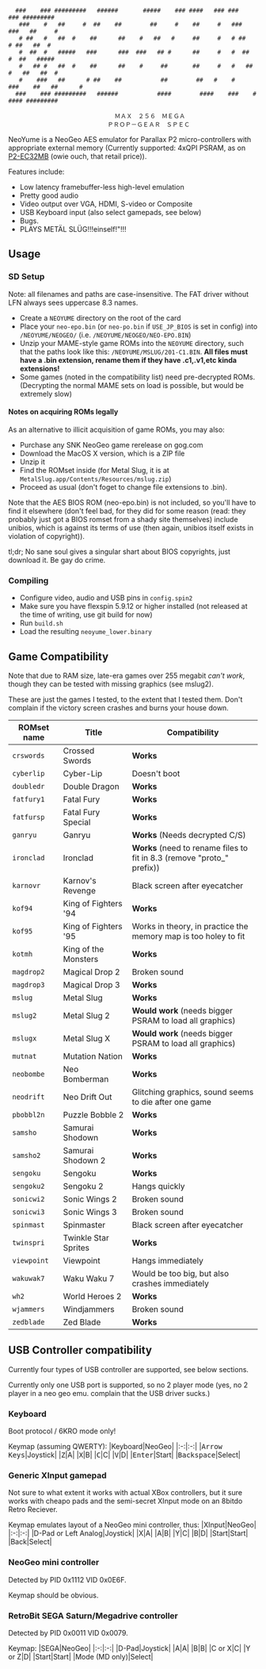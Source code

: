 <h1 style="display: none;">NeoYume Emulator</h1>

```
  ###    ### #########   ######       #####    ### ####   ### ###          ### ######### 
   ###    #   ##     #  ##    ##        ##     #    ##     #   ###        ###   ##     # 
   # ##   #   ##  #    ##      ##    #   ##   #     ##     #   # ##      # ##   ##  #    
   #  ##  #   #####   ###      ###  ###   ## #      ##     #   #  ##    #  ##   #####    
   #   ## #   ##  #    ##      ##    #     ##       ##     #   #   ##  #   ##   ##  #    
   #    ###   ##      # ##    ##           ##        ##   #    #    ###    ##   ##      #
  ###    ### #########   ######           ####        ####    ###    #    #### ######### 

                              ＭＡＸ　２５６　ＭＥＧＡ
                            ＰＲＯＰ－ＧＥＡＲ　ＳＰＥＣ
```

NeoYume is a NeoGeo AES emulator for Parallax P2 micro-controllers with appropriate external memory
(Currently supported: 4xQPI PSRAM, as on [P2-EC32MB](https://www.parallax.com/product/p2-edge-module-with-32mb-ram/) (owie ouch, that retail price)).

Features include:
  - Low latency framebuffer-less high-level emulation
  - Pretty good audio
  - Video output over VGA, HDMI, S-video or Composite
  - USB Keyboard input (also select gamepads, see below)
  - Bugs.
  - PLAYS METÄL SLÜG!!!einself!"!!!

## Usage

### SD Setup

Note: all filenames and paths are case-insensitive. The FAT driver without LFN always sees uppercase 8.3 names.

- Create a `NEOYUME` directory on the root of the card
- Place your `neo-epo.bin` (or `neo-po.bin` if `USE_JP_BIOS` is set in config) into `/NEOYUME/NEOGEO/` (i.e. `/NEOYUME/NEOGEO/NEO-EPO.BIN`)
- Unzip your MAME-style game ROMs into the `NEOYUME` directory, such that the paths look like this: `/NEOYUME/MSLUG/201-C1.BIN`. **All files must have a .bin extension, rename them if they have .c1,.v1,etc kinda extensions!**
- Some games (noted in the compatibility list) need pre-decrypted ROMs. (Decrypting the normal MAME sets on load is possible, but would be extremely slow)

#### Notes on acquiring ROMs legally

As an alternative to illicit acquisition of game ROMs, you may also:
 - Purchase any SNK NeoGeo game rerelease on gog.com
 - Download the MacOS X version, which is a ZIP file
 - Unzip it
 - Find the ROMset inside (for Metal Slug, it is at `MetalSlug.app/Contents/Resources/mslug.zip`)
 - Proceed as usual (don't foget to change file extensions to .bin).

Note that the AES BIOS ROM (neo-epo.bin) is not included, so you'll have to find it elsewhere (don't feel bad, for they did for some reason (read: they probably just got a BIOS romset from a shady site themselves) include unibios, which is against its terms of use (then again, unibios itself exists in violation of copyright)).

tl;dr; No sane soul gives a singular shart about BIOS copyrights, just download it. Be gay do crime.

### Compiling

- Configure video, audio and USB pins in `config.spin2`
- Make sure you have flexspin 5.9.12 or higher installed (not released at the time of writing, use git build for now)
- Run `build.sh`
- Load the resulting `neoyume_lower.binary`

## Game Compatibility

Note that due to RAM size, late-era games over 255 megabit _can't work_, though they can be tested with missing graphics (see mslug2).

These are just the games I tested, to the extent that I tested them. Don't complain if the victory screen crashes and burns your house down.

|ROMset name|Title|Compatibility|
|-|-|-|
|`crswords`|Crossed Swords|**Works**|
|`cyberlip`|Cyber-Lip|Doesn't boot|
|`doubledr`|Double Dragon|**Works**|
|`fatfury1`|Fatal Fury|**Works**|
|`fatfursp`|Fatal Fury Special|**Works**|
|`ganryu`|Ganryu|**Works** (Needs decrypted C/S)|
|`ironclad`|Ironclad|**Works** (need to rename files to fit in 8.3 (remove "proto_" prefix))|
|`karnovr`|Karnov's Revenge|Black screen after eyecatcher|
|`kof94`|King of Fighters '94|**Works**|
|`kof95`|King of Fighters '95|Works in theory, in practice the memory map is too holey to fit|
|`kotmh`|King of the Monsters|**Works**|
|`magdrop2`|Magical Drop 2|Broken sound|
|`magdrop3`|Magical Drop 3|**Works**|
|`mslug`|Metal Slug|**Works**|
|`mslug2`|Metal Slug 2|**Would work** (needs bigger PSRAM to load all graphics)|
|`mslugx`|Metal Slug X|**Would work** (needs bigger PSRAM to load all graphics)|
|`mutnat`|Mutation Nation|**Works**|
|`neobombe`|Neo Bomberman|**Works**|
|`neodrift`|Neo Drift Out|Glitching graphics, sound seems to die after one game|
|`pbobbl2n`|Puzzle Bobble 2|**Works**|
|`samsho`|Samurai Shodown|**Works**|
|`samsho2`|Samurai Shodown 2|**Works**|
|`sengoku`|Sengoku|**Works**|
|`sengoku2`|Sengoku 2|Hangs quickly|
|`sonicwi2`|Sonic Wings 2|Broken sound|
|`sonicwi3`|Sonic Wings 3|Broken sound|
|`spinmast`|Spinmaster|Black screen after eyecatcher|
|`twinspri`|Twinkle Star Sprites|**Works**|
|`viewpoint`|Viewpoint|Hangs immediately|
|`wakuwak7`|Waku Waku 7|Would be too big, but also crashes immediately|
|`wh2`|World Heroes 2|**Works**|
|`wjammers`|Windjammers|Broken sound|
|`zedblade`|Zed Blade|**Works**|

## USB Controller compatibility

Currently four types of USB controller are supported, see below sections.

Currently only one USB port is supported, so no 2 player mode (yes, no 2 player in a neo geo emu. complain that the USB driver sucks.)

### Keyboard

Boot protocol / 6KRO mode only!

Keymap (assuming QWERTY):
|Keyboard|NeoGeo|
|:-:|:-:|
|<kbd>Arrow Keys</kbd>|Joystick|
|<kbd>Z</kbd>|A|
|<kbd>X</kbd>|B|
|<kbd>C</kbd>|C|
|<kbd>V</kbd>|D|
|<kbd>Enter</kbd>|Start|
|<kbd>Backspace</kbd>|Select|

### Generic XInput gamepad

Not sure to what extent it works with actual XBox controllers, but it sure works with cheapo pads and the semi-secret XInput mode on an 8bitdo Retro Reciever.

Keymap emulates layout of a NeoGeo mini controller, thus:
|XInput|NeoGeo|
|:-:|:-:|
|D-Pad or Left Analog|Joystick|
|X|A|
|A|B|
|Y|C|
|B|D|
|Start|Start|
|Back|Select|

### NeoGeo mini controller

Detected by PID 0x1112 VID 0x0E6F.

Keymap should be obvious.

### RetroBit SEGA Saturn/Megadrive controller

Detected by PID 0x0011 VID 0x0079.

Keymap:
|SEGA|NeoGeo|
|:-:|:-:|
|D-Pad|Joystick|
|A|A|
|B|B|
|C or X|C|
|Y or Z|D|
|Start|Start|
|Mode (MD only)|Select|


